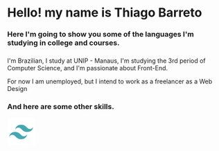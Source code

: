 <h1>Hello! my name is Thiago Barreto</h1>

<h3>Here I'm going to show you some of the languages ​​I'm studying in college and courses.</h3>

<div class="languages">
<i class="fab fa-html5 html__modify"></i>
<i class="fab fa-css3-alt css__modify"></i>
<i class="fab fa-js js__modify"></i>
<i class="fab fa-java java__modify"></i>
</div>

###

<p class="text--mr">I'm Brazilian, I study at UNIP - Manaus, I'm studying the 3rd period of Computer Science, and I'm passionate about Front-End.</p>

<p class="text">For now I am unemployed, but I intend to work as a freelancer as a Web Design</p>

<h3>And here are some other skills.</h3>

<div class="otherSkills">
<i class="fab fa-sass sass__modify"></i>
<i class="fab fa-bootstrap bootstrap__modify"></i>
<img src="styles/svgs/tailwind.svg"></img>
</div>

<link rel="stylesheet" href="styles/css/perfil.css">

<link rel="stylesheet" href="https://cdnjs.cloudflare.com/ajax/libs/font-awesome/5.15.4/css/all.min.css" integrity="sha512-1ycn6IcaQQ40/MKBW2W4Rhis/DbILU74C1vSrLJxCq57o941Ym01SwNsOMqvEBFlcgUa6xLiPY/NS5R+E6ztJQ==" crossorigin="anonymous" referrerpolicy="no-referrer" />